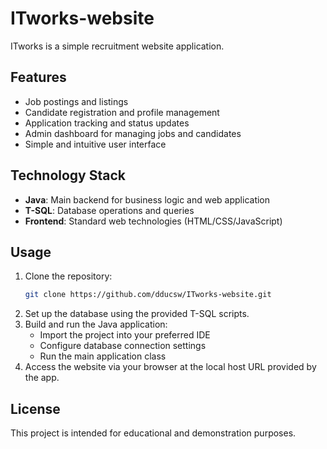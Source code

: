# ITworks-website

ITworks is a simple recruitment website application.

## Features
- Job postings and listings
- Candidate registration and profile management
- Application tracking and status updates
- Admin dashboard for managing jobs and candidates
- Simple and intuitive user interface

## Technology Stack
- **Java**: Main backend for business logic and web application
- **T-SQL**: Database operations and queries
- **Frontend**: Standard web technologies (HTML/CSS/JavaScript)

## Usage
1. Clone the repository:
   ```bash
   git clone https://github.com/dducsw/ITworks-website.git
   ```
2. Set up the database using the provided T-SQL scripts.
3. Build and run the Java application:
   - Import the project into your preferred IDE
   - Configure database connection settings
   - Run the main application class
4. Access the website via your browser at the local host URL provided by the app.

## License
This project is intended for educational and demonstration purposes.